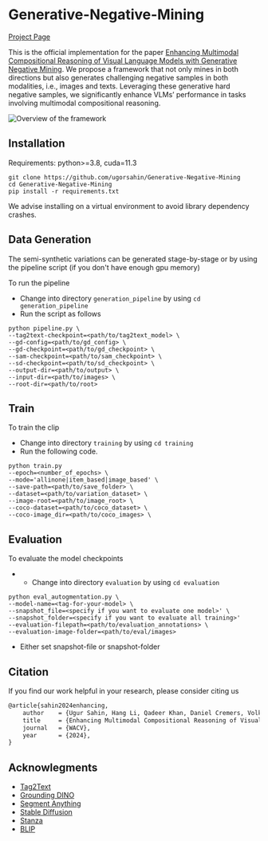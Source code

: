 # Generative-Negative-Mining
[Project Page](https://ugorsahin.github.io/enhancing-multimodal-compositional-reasoning-of-vlm.html)

This is the official implementation for the paper 
[ Enhancing Multimodal Compositional Reasoning of Visual Language Models with Generative Negative Mining](). 
We propose a framework that not only mines in both directions but also generates challenging negative samples in both modalities, i.e., images and texts. Leveraging these generative hard negative samples, we significantly enhance VLMs’ performance in tasks involving multimodal compositional reasoning.

![Overview of the framework](https://ugorsahin.github.io/static/genemi.png)
## Installation
Requirements: python>=3.8, cuda=11.3
```
git clone https://github.com/ugorsahin/Generative-Negative-Mining
cd Generative-Negative-Mining
pip install -r requirements.txt
```
We advise installing on a virtual environment to avoid library dependency crashes.

## Data Generation
The semi-synthetic variations can be generated stage-by-stage or by using the pipeline script (if you don't have enough gpu memory)

To run the pipeline
- Change into directory `generation_pipeline` by using `cd generation_pipeline`
- Run the script as follows
```shell
python pipeline.py \
--tag2text-checkpoint=<path/to/tag2text_model> \
--gd-config=<path/to/gd_config> \
--gd-checkpoint=<path/to/gd_checkpoint> \
--sam-checkpoint=<path/to/sam_checkpoint> \
--sd-checkpoint=<path/to/sd_checkpoint> \
--output-dir=<path/to/output> \
--input-dir=<path/to/images> \
--root-dir=<path/to/root>
```

## Train
To train the clip
- Change into directory `training` by using `cd training`
- Run the following code.
```shell
python train.py 
--epoch=<number_of_epochs> \
--mode='allinone|item_based|image_based' \
--save-path=<path/to/save_folder> \
--dataset=<path/to/variation_dataset> \
--image-root=<path/to/image_root> \
--coco-dataset=<path/to/coco_dataset> \
--coco-image_dir=<path/to/coco_images> \
```

## Evaluation
To evaluate the model checkpoints
- - Change into directory `evaluation` by using `cd evaluation`
```shell
python eval_autogmentation.py \
--model-name=<tag-for-your-model> \
--snapshot_file=<specify if you want to evaluate one model>' \
--snapshot_folder=<specify if you want to evaluate all training>'
--evaluation-filepath=<path/to/evaluation_annotations> \
--evaluation-image-folder=<path/to/eval/images>
```
- Either set snapshot-file or snapshot-folder

## Citation
If you find our work helpful in your research, please consider citing us
```latex
@article{sahin2024enhancing,
    author    = {Ugur Sahin, Hang Li, Qadeer Khan, Daniel Cremers, Volker Tresp},
    title     = {Enhancing Multimodal Compositional Reasoning of Visual Language Models with Generative Negative Mining},
    journal   = {WACV},
    year      = {2024},
}
```
## Acknowlegments

- [Tag2Text](https://github.com/xinyu1205/recognize-anything)
- [Grounding DINO](https://github.com/IDEA-Research/GroundingDINO)
- [Segment Anything](https://github.com/facebookresearch/segment-anything)
- [Stable Diffusion](https://github.com/CompVis/stable-diffusion)
- [Stanza](https://github.com/stanfordnlp/stanza)
- [BLIP](https://github.com/salesforce/BLIP)
